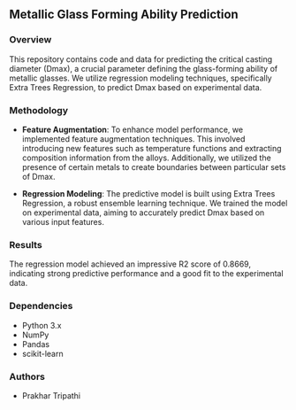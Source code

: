 ## Metallic Glass Forming Ability Prediction

### Overview
This repository contains code and data for predicting the critical casting diameter (Dmax), a crucial parameter defining the glass-forming ability of metallic glasses. We utilize regression modeling techniques, specifically Extra Trees Regression, to predict Dmax based on experimental data.

### Methodology
- **Feature Augmentation**: To enhance model performance, we implemented feature augmentation techniques. This involved introducing new features such as temperature functions and extracting composition information from the alloys. Additionally, we utilized the presence of certain metals to create boundaries between particular sets of Dmax.
  
- **Regression Modeling**: The predictive model is built using Extra Trees Regression, a robust ensemble learning technique. We trained the model on experimental data, aiming to accurately predict Dmax based on various input features.

### Results
The regression model achieved an impressive R2 score of 0.8669, indicating strong predictive performance and a good fit to the experimental data. 

### Dependencies
- Python 3.x
- NumPy
- Pandas
- scikit-learn

### Authors
- Prakhar Tripathi

